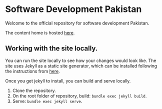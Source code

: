 # Software Development Pakistan

Welcome to the official repository for software development Pakistan.

The content home is hosted [here](https://github.com/Software-Development-Pakistan/Software-Development-Pakistan.github.io/blob/master/index.md).

## Working with the site locally.

You can run the site locally to see how your changes would look like. The site uses Jekyll as a static site generator, which can be installed following the instructions from [here](https://jekyllrb.com/docs/installation/).

Once you get jekyll to install, you can build and serve locally.

1. Clone the repository.
2. On the root folder of repository, build: `bundle exec jekyll build`.
3. Serve: `bundle exec jekyll serve`.
